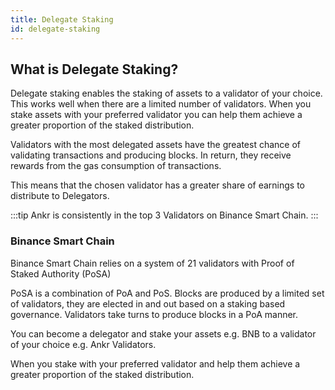 ```yaml
---
title: Delegate Staking
id: delegate-staking
---
```


## What is Delegate Staking?

Delegate staking enables the staking of assets to a validator of your choice. This works well when there are a limited number of validators. When you stake assets with your preferred validator you can help them achieve a greater proportion of the staked distribution. 

Validators with the most delegated assets have the greatest chance of validating transactions and producing blocks. In return, they receive rewards from the gas consumption of transactions.

This means that the chosen validator has a greater share of earnings to distribute to Delegators.

:::tip
Ankr is consistently in the top 3 Validators on Binance Smart Chain.
:::

### Binance Smart Chain 

Binance Smart Chain relies on a system of 21 validators with Proof of Staked Authority (PoSA)

PoSA is a combination of PoA and PoS. Blocks are produced by a limited set of validators, they are elected in and out based on a staking based governance. Validators take turns to produce blocks in a PoA manner.

You can become a delegator and stake your assets e.g. BNB to a validator of your choice e.g. Ankr Validators. 

When you stake with your preferred validator and help them achieve a greater proportion of the staked distribution.  

